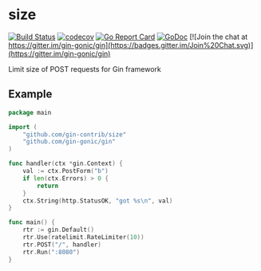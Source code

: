 # size

[![Build Status](https://travis-ci.org/gin-contrib/size.svg)](https://travis-ci.org/gin-contrib/size)
[![codecov](https://codecov.io/gh/gin-contrib/size/branch/master/graph/badge.svg)](https://codecov.io/gh/gin-contrib/size)
[![Go Report Card](https://goreportcard.com/badge/github.com/gin-contrib/size)](https://goreportcard.com/report/github.com/gin-contrib/size)
[![GoDoc](https://godoc.org/github.com/gin-contrib/size?status.svg)](https://godoc.org/github.com/gin-contrib/size)
[![Join the chat at https://gitter.im/gin-gonic/gin](https://badges.gitter.im/Join%20Chat.svg)](https://gitter.im/gin-gonic/gin)

Limit size of POST requests for Gin framework

## Example

[embedmd]:# (example/main.go go)
```go
package main

import (
	"github.com/gin-contrib/size"
	"github.com/gin-gonic/gin"
)

func handler(ctx *gin.Context) {
	val := ctx.PostForm("b")
	if len(ctx.Errors) > 0 {
		return
	}
	ctx.String(http.StatusOK, "got %s\n", val)
}

func main() {
	rtr := gin.Default()
	rtr.Use(ratelimit.RateLimiter(10))
	rtr.POST("/", handler)
	rtr.Run(":8080")
}
```

